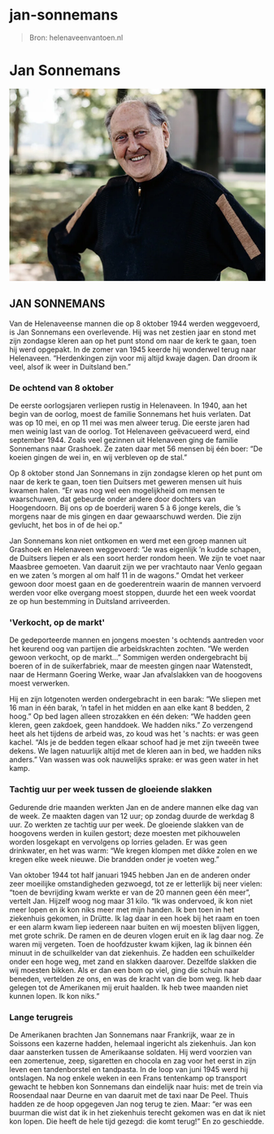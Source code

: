 # jan-sonnemans

> Bron: helenaveenvantoen.nl

# Jan Sonnemans

![Jan Sonnemans_int.jpg](images/jan-sonnemans/Jan_Sonnemans_int.jpg)

## JAN SONNEMANS

Van de Helenaveense mannen die op 8 oktober 1944 werden weggevoerd, is Jan Sonnemans een overlevende. Hij was net zestien jaar en stond met zijn zondagse kleren aan op het punt stond om naar de kerk te gaan, toen hij werd opgepakt. In de zomer van 1945 keerde hij wonderwel terug naar Helenaveen. “Herdenkingen zijn voor mij altijd kwaje dagen. Dan droom ik veel, alsof ik weer in Duitsland ben.”

### De ochtend van 8 oktober

De eerste oorlogsjaren verliepen rustig in Helenaveen. In 1940, aan het begin van de oorlog, moest de familie Sonnemans het huis verlaten. Dat was op 10 mei, en op 11 mei was men alweer terug. Die eerste jaren had men weinig last van de oorlog. Tot Helenaveen geëvacueerd werd, eind september 1944. Zoals veel gezinnen uit Helenaveen ging de familie Sonnemans naar Grashoek. Ze zaten daar met 56 mensen bij één boer: “De koeien gingen de wei in, en wij verbleven op de stal.”

Op 8 oktober stond Jan Sonnemans in zijn zondagse kleren op het punt om naar de kerk te gaan, toen tien Duitsers met geweren mensen uit huis kwamen halen. “Er was nog wel een mogelijkheid om mensen te waarschuwen, dat gebeurde onder andere door dochters van Hoogendoorn. Bij ons op de boerderij waren 5 à 6 jonge kerels, die ’s morgens naar de mis gingen en daar gewaarschuwd werden. Die zijn gevlucht, het bos in of de hei op.”

Jan Sonnemans kon niet ontkomen en werd met een groep mannen uit Grashoek en Helenaveen weggevoerd: “Je was eigenlijk ’n kudde schapen, de Duitsers liepen er als een soort herder rondom heen. We zijn te voet naar Maasbree gemoeten. Van daaruit zijn we per vrachtauto naar Venlo gegaan en we zaten ’s morgen al om half 11 in de wagons.” Omdat het verkeer gewoon door moest gaan en de goederentrein waarin de mannen vervoerd werden voor elke overgang moest stoppen, duurde het een week voordat ze op hun bestemming in Duitsland arriveerden.

### 'Verkocht, op de markt'

De gedeporteerde mannen en jongens moesten 's ochtends aantreden voor het keurend oog van partijen die arbeidskrachten zochten. “We werden gewoon verkocht, op de markt…” Sommigen werden ondergebracht bij boeren of in de suikerfabriek, maar de meesten gingen naar Watenstedt, naar de Hermann Goering Werke, waar Jan afvalslakken van de hoogovens moest verwerken.

Hij en zijn lotgenoten werden ondergebracht in een barak: “We sliepen met 16 man in één barak, ’n tafel in het midden en aan elke kant 8 bedden, 2 hoog.” Op bed lagen alleen strozakken en één deken: “We hadden geen kleren, geen zakdoek, geen handdoek. We hadden niks.” Zo verzengend heet als het tijdens de arbeid was, zo koud was het 's nachts: er was geen kachel. “Als je de bedden tegen elkaar schoof had je met zijn tweeën twee dekens. We lagen natuurlijk altijd met de kleren aan in bed, we hadden niks anders.” Van wassen was ook nauwelijks sprake: er was geen water in het kamp.

### Tachtig uur per week tussen de gloeiende slakken

Gedurende drie maanden werkten Jan en de andere mannen elke dag van de week. Ze maakten dagen van 12 uur; op zondag duurde de werkdag 8 uur. Zo werkten ze tachtig uur per week. De gloeiende slakken van de hoogovens werden in kuilen gestort; deze moesten met pikhouwelen worden losgekapt en vervolgens op lorries geladen. Er was geen drinkwater, en het was warm: “We kregen klompen met dikke zolen en we kregen elke week nieuwe. Die brandden onder je voeten weg.”

Van oktober 1944 tot half januari 1945 hebben Jan en de anderen onder zeer moeilijke omstandigheden gezwoegd, tot ze er letterlijk bij neer vielen: “toen de bevrijding kwam werkte er van de 20 mannen geen één meer”, vertelt Jan. Hijzelf woog nog maar 31 kilo. “Ik was ondervoed, ik kon niet meer lopen en ik kon niks meer met mijn handen. Ik ben toen in het ziekenhuis gekomen, in Drütte. Ik lag daar in een hoek bij het raam en toen er een alarm kwam liep iedereen naar buiten en wij moesten blijven liggen, met grote schrik. De ramen en de deuren vlogen eruit en ik lag daar nog. Ze waren mij vergeten. Toen de hoofdzuster kwam kijken, lag ik binnen één minuut in de schuilkelder van dat ziekenhuis. Ze hadden een schuilkelder onder een hoge weg, met zand en slakken daarover. Dezelfde slakken die wij moesten bikken. Als er dan een bom op viel, ging die schuin naar beneden, vertelden ze ons, en was de kracht van die bom weg. Ik heb daar gelegen tot de Amerikanen mij eruit haalden. Ik heb twee maanden niet kunnen lopen. Ik kon niks.”

### Lange terugreis

De Amerikanen brachten Jan Sonnemans naar Frankrijk, waar ze in Soissons een kazerne hadden, helemaal ingericht als ziekenhuis. Jan kon daar aansterken tussen de Amerikaanse soldaten. Hij werd voorzien van een zomertenue, zeep, sigaretten en chocola en zag voor het eerst in zijn leven een tandenborstel en tandpasta. In de loop van juni 1945 werd hij ontslagen. Na nog enkele weken in een Frans tentenkamp op transport gewacht te hebben kon Sonnemans dan eindelijk naar huis: met de trein via Roosendaal naar Deurne en van daaruit met de taxi naar De Peel. Thuis hadden ze de hoop opgegeven Jan nog terug te zien. Maar: “er was een buurman die wist dat ik in het ziekenhuis terecht gekomen was en dat ik niet kon lopen. Die heeft de hele tijd gezegd: die komt terug!” En zo geschiedde.
